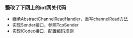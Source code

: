 ### 整改了下网上的iot网关代码
- 继承AbstractChannelReadHandler，重写channelRead方法
- 实现Sender接口，参照TcpSender
- 实现ICodec接口，配置编码规则

